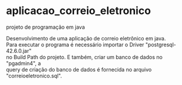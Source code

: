 # aplicacao_correio_eletronico
projeto de programação em java

Desenvolvimento de uma aplicação de correio eletrônico em java.  
Para executar o programa é necessário importar o Driver "postgresql-42.6.0.jar"  
no Build Path do projeto. E também, criar um banco de dados no "pgadmin4", a  
query de criação do banco de dados é fornecida no arquivo "correioeletronico.sql".  

